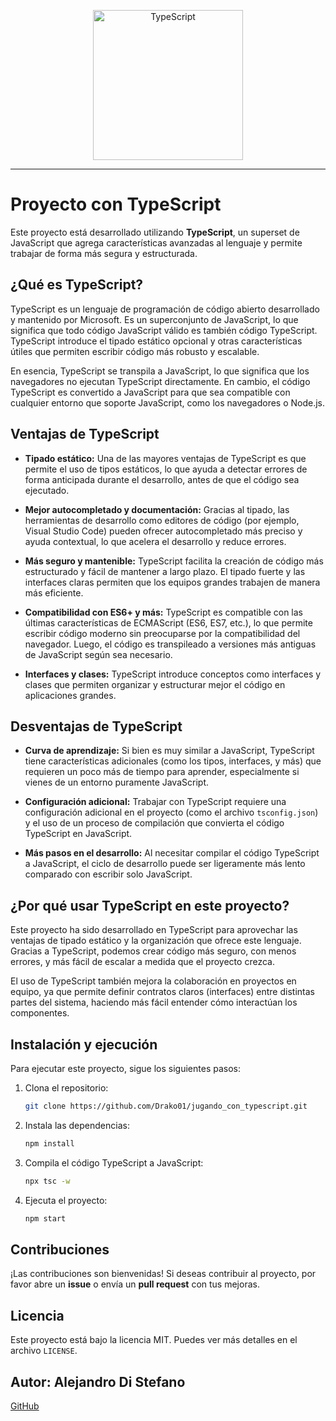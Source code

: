 <p align="center"> 
    <img src="https://raw.githubusercontent.com/remojansen/logo.ts/master/ts.png" alt="TypeScript" height="240"/>
</p>



----



# Proyecto con TypeScript

Este proyecto está desarrollado utilizando **TypeScript**, un superset de JavaScript que agrega características avanzadas al lenguaje y permite trabajar de forma más segura y estructurada.

## ¿Qué es TypeScript?

TypeScript es un lenguaje de programación de código abierto desarrollado y mantenido por Microsoft. Es un superconjunto de JavaScript, lo que significa que todo código JavaScript válido es también código TypeScript. TypeScript introduce el tipado estático opcional y otras características útiles que permiten escribir código más robusto y escalable.

En esencia, TypeScript se transpila a JavaScript, lo que significa que los navegadores no ejecutan TypeScript directamente. En cambio, el código TypeScript es convertido a JavaScript para que sea compatible con cualquier entorno que soporte JavaScript, como los navegadores o Node.js.

## Ventajas de TypeScript

- **Tipado estático:** Una de las mayores ventajas de TypeScript es que permite el uso de tipos estáticos, lo que ayuda a detectar errores de forma anticipada durante el desarrollo, antes de que el código sea ejecutado.
  
- **Mejor autocompletado y documentación:** Gracias al tipado, las herramientas de desarrollo como editores de código (por ejemplo, Visual Studio Code) pueden ofrecer autocompletado más preciso y ayuda contextual, lo que acelera el desarrollo y reduce errores.
  
- **Más seguro y mantenible:** TypeScript facilita la creación de código más estructurado y fácil de mantener a largo plazo. El tipado fuerte y las interfaces claras permiten que los equipos grandes trabajen de manera más eficiente.

- **Compatibilidad con ES6+ y más:** TypeScript es compatible con las últimas características de ECMAScript (ES6, ES7, etc.), lo que permite escribir código moderno sin preocuparse por la compatibilidad del navegador. Luego, el código es transpileado a versiones más antiguas de JavaScript según sea necesario.

- **Interfaces y clases:** TypeScript introduce conceptos como interfaces y clases que permiten organizar y estructurar mejor el código en aplicaciones grandes.

## Desventajas de TypeScript

- **Curva de aprendizaje:** Si bien es muy similar a JavaScript, TypeScript tiene características adicionales (como los tipos, interfaces, y más) que requieren un poco más de tiempo para aprender, especialmente si vienes de un entorno puramente JavaScript.

- **Configuración adicional:** Trabajar con TypeScript requiere una configuración adicional en el proyecto (como el archivo `tsconfig.json`) y el uso de un proceso de compilación que convierta el código TypeScript en JavaScript.

- **Más pasos en el desarrollo:** Al necesitar compilar el código TypeScript a JavaScript, el ciclo de desarrollo puede ser ligeramente más lento comparado con escribir solo JavaScript.

## ¿Por qué usar TypeScript en este proyecto?

Este proyecto ha sido desarrollado en TypeScript para aprovechar las ventajas de tipado estático y la organización que ofrece este lenguaje. Gracias a TypeScript, podemos crear código más seguro, con menos errores, y más fácil de escalar a medida que el proyecto crezca.

El uso de TypeScript también mejora la colaboración en proyectos en equipo, ya que permite definir contratos claros (interfaces) entre distintas partes del sistema, haciendo más fácil entender cómo interactúan los componentes.

## Instalación y ejecución

Para ejecutar este proyecto, sigue los siguientes pasos:

1. Clona el repositorio:
   ```bash
   git clone https://github.com/Drako01/jugando_con_typescript.git
   ```

2. Instala las dependencias:
   ```bash
   npm install
   ```

3. Compila el código TypeScript a JavaScript:
   ```bash
   npx tsc -w
   ```

4. Ejecuta el proyecto:
   ```bash
   npm start
   ```

## Contribuciones

¡Las contribuciones son bienvenidas! Si deseas contribuir al proyecto, por favor abre un **issue** o envía un **pull request** con tus mejoras.

## Licencia

Este proyecto está bajo la licencia MIT. Puedes ver más detalles en el archivo `LICENSE`.



## Autor: Alejandro Di Stefano

[GitHub](https://github.com/Drako01) 